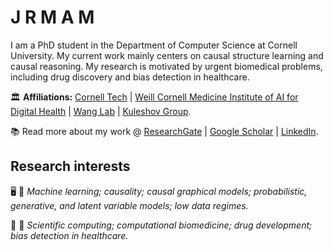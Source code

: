 # J R M A M

I am a PhD student in the Department of Computer Science at Cornell University. My current work mainly centers on causal structure learning and causal reasoning. My research is motivated by urgent biomedical problems, including drug discovery and bias detection in healthcare.

🏛️ **Affiliations:** [Cornell Tech](https://tech.cornell.edu/) | [Weill Cornell Medicine Institute of AI for Digital Health](https://phs.weill.cornell.edu/research-collaboration/our-divisions/institute-artificial-intelligence-digital-health) | [Wang Lab](https://wcm-wanglab.github.io/) | [Kuleshov Group](https://www.cs.cornell.edu/~kuleshov/).

📚 Read more about my work @ [ResearchGate](https://www.researchgate.net/profile/Jacqueline_Maasch) | [Google Scholar](https://scholar.google.com/citations?user=5l9n9J8AAAAJ&hl=en&oi=ao) | [LinkedIn](www.linkedin.com/in/jmaasch).

<!---

## Proficiencies
* **Proficient:** ```Java```, ```R```, ```Python```, ```LaTeX```
* **Actively learning:** ```C```, ```JavaScript```, ```Bash```, ```MATLAB```

<p align="center">
<img src="https://user-images.githubusercontent.com/50045763/100778674-4c888c80-33d5-11eb-9343-4cc26044876a.jpg" width=600>
  </p>
  
>Barnsley fern fractals computed in `R` and visualized with `ggplot2`, `ggthemes`, and [`ashR`](https://github.com/jmaasch/ashR).

--->

## Research interests

🖥️ 🔢 *Machine learning; causality; causal graphical models; probabilistic, generative, and latent variable models; low data regimes.* 

🔬 💊 *Scientific computing; computational biomedicine; drug development; bias detection in healthcare.*
